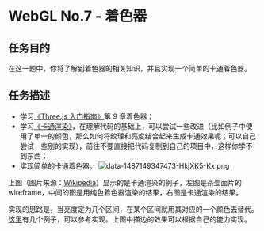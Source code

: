 # WebGL No.7 - 着色器

## 任务目的
在这一题中，你将了解到着色器的相关知识，并且实现一个简单的卡通着色器。

## 任务描述
* 学习[《Three.js 入门指南》](http://www.ituring.com.cn/article/47975)第 9 章着色器；
* 学习[《卡通渲染》](http://zhangwenli.com/blog/2017/03/05/cartoon-shading-1/)，在理解代码的基础上，可以尝试一些改进（比如例子中使用了单一的颜色，那么如何将纹理和亮度结合起来生成卡通效果呢；可以自己尝试一些别的实现），前往不要直接把代码复制到自己的项目中，这样你学不到东西；
* 实现简单的卡通着色器。
![data-1487149347473-HkjXK5-Kx.png](https://ooo.0o0.ooo/2017/04/24/58fd7175dd0c0.png)

上图（图片来源：[Wikipedia](https://en.wikipedia.org/wiki/Cel_shading)）显示的是卡通渲染的例子，左图是茶壶面片的 wireframe，中间的图是用纯色着色器渲染的结果，右图是卡通渲染的结果。

实现的思路是，当亮度定为几个区间，在某个区间就用其对应的一个颜色去替代。[这里](http://www.neocomputer.org/projects/donut/)有几个例子，可以参考实现。上图中描边的效果可以根据自己的能力实现。